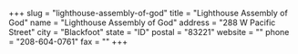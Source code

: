 +++
slug = "lighthouse-assembly-of-god"
title = "Lighthouse Assembly of God"
name = "Lighthouse Assembly of God"
address = "288 W Pacific Street"
city = "Blackfoot"
state = "ID"
postal = "83221"
website = ""
phone = "208-604-0761"
fax = ""
+++
